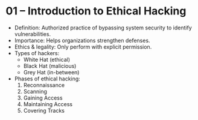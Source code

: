 # 01 – Introduction to Ethical Hacking

- Definition: Authorized practice of bypassing system security to identify vulnerabilities.  
- Importance: Helps organizations strengthen defenses.  
- Ethics & legality: Only perform with explicit permission.  
- Types of hackers:
  - White Hat (ethical)
  - Black Hat (malicious)
  - Grey Hat (in-between)
- Phases of ethical hacking:
  1. Reconnaissance
  2. Scanning
  3. Gaining Access
  4. Maintaining Access
  5. Covering Tracks
